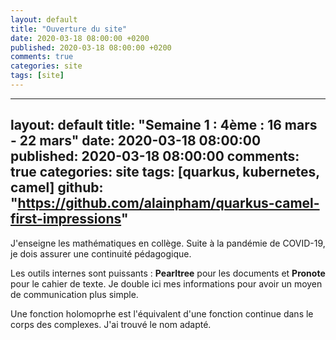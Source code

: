 ```yaml
---
layout: default
title: "Ouverture du site"
date: 2020-03-18 08:00:00 +0200
published: 2020-03-18 08:00:00 +0200
comments: true
categories: site
tags: [site]
---
```


---
layout: default
title: "Semaine 1 : 4ème : 16 mars - 22 mars"
date: 2020-03-18 08:00:00
published: 2020-03-18 08:00:00
comments: true
categories: site
tags: [quarkus, kubernetes, camel]
github: "https://github.com/alainpham/quarkus-camel-first-impressions"
---

J'enseigne les mathématiques en collège. Suite à la pandémie de COVID-19, je dois assurer une continuité pédagogique. 

Les outils internes sont puissants : **Pearltree** pour les documents et **Pronote** pour le cahier de texte. Je double ici mes informations pour avoir un moyen de communication plus simple.

Une fonction holomoprhe est l'équivalent d'une fonction continue dans le corps des complexes. J'ai trouvé le nom adapté.
